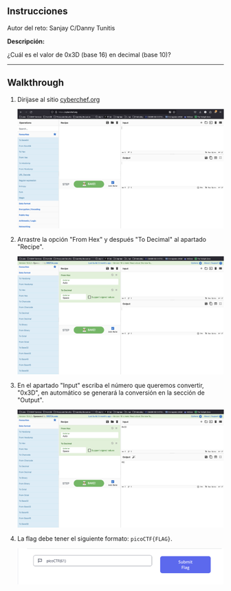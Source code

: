 ## Instrucciones

Autor del reto: Sanjay C/Danny Tunitis


**Descripción:**

¿Cuál es el valor de 0x3D (base 16) en decimal (base 10)?

***

## Walkthrough

1. Dirijase al sitio [cyberchef.org](https://cyberchef.org/)

    ![IMG-01](../assets/04.png)

2. Arrastre la opción "From Hex" y después "To Decimal" al apartado "Recipe".

    ![IMG-02](../assets/11.png)

3. En el apartado "Input" escriba el número que queremos convertir, "0x3D", en automático se generará la conversión en la sección de "Output".

    ![IMG-03](../assets/12.png)

4. La flag debe tener el siguiente formato: `picoCTF{FLAG}`.

    ![IMG-04](../assets/13.png)